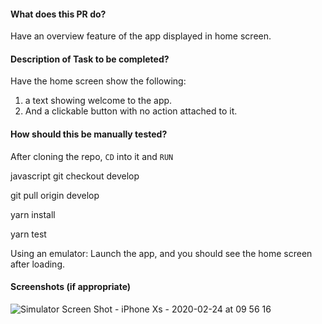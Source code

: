 #### What does this PR do?

Have an overview feature of the app displayed in home screen.

#### Description of Task to be completed?

Have the home screen show the following:

1. a text showing welcome to the app.
2. And a clickable button with no action attached to it.

#### How should this be manually tested?

After cloning the repo,
`CD` into it and `RUN`

javascript
git checkout develop

git pull origin develop

yarn install

yarn test

Using an emulator: Launch the app, and you should see the home screen after loading.

#### Screenshots (if appropriate)

![Simulator Screen Shot - iPhone Xs - 2020-02-24 at 09 56 16](https://user-images.githubusercontent.com/12932317/75139025-e9eabd80-56eb-11ea-944f-93bec2b9e9d1.png)
